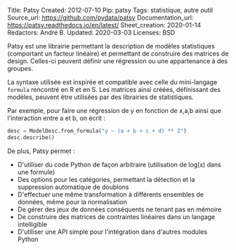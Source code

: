 Title: Patsy
Created: 2012-07-10
Pip: patsy
Tags: statistique, autre outil
Source_url: https://github.com/pydata/patsy
Documentation_url: https://patsy.readthedocs.io/en/latest/
Sheet_creation: 2020-01-14
Redactors: André B.
Updated: 2020-03-03
Licenses: BSD



Patsy est une librairie permettant la description de modèles statistiques (comportant un facteur linéaire) et permettant de construire des matrices de design. Celles-ci peuvent définir une régression ou une appartenance à des groupes.

La syntaxe utilisée est inspirée et compatible avec celle du mini-langage `formula` rencontré en R et en S. Les matrices ainsi créées, définissant des modèles, peuvent être utilisées par des librairies de statistiques.

Par exemple, pour faire une régression de y en fonction de x,a,b ainsi que l'interaction entre a et b, on écrit :

```python
desc = ModelDesc.from_formula("y ~ (a + b + c + d) ** 2")
desc.describe()
```

De plus, Patsy permet :

* D'utiliser du code Python de façon arbitraire (utilisation de log(x) dans une formule)
* Des options pour les catégories, permettant la détection et la suppression automatique de doublons
* D'effectuer une même transformation à différents ensembles de données, même pour la normalisation
* De gérer des jeux de données conséquents ne tenant pas en mémoire
* De construire des matrices de contraintes linéaires dans un langage intelligible
* D'utiliser une API simple pour l'intégration dans d'autres modules Python
